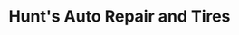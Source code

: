 ---
title: "Hunt's Auto Repair and Tires"
url: /bucyrus/hunts-auto-repair-and-tires/
shop: Autowerkstatt
---